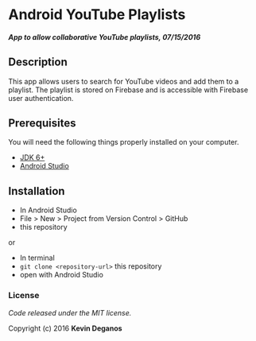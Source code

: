 # Android YouTube Playlists

#### _App to allow collaborative YouTube playlists, 07/15/2016_

## Description
This app allows users to search for YouTube videos and add them to a playlist. The playlist is stored on Firebase and is accessible with Firebase user authentication.


## Prerequisites

You will need the following things properly installed on your computer.

* [JDK 6+](http://www.oracle.com/technetwork/java/javase/downloads/index.html)
* [Android Studio](https://developer.android.com/studio/index.html)

## Installation

* In Android Studio
* File > New > Project from Version Control > GitHub
* this repository

or

* In terminal
* `git clone <repository-url>` this repository
* open with Android Studio

### License

*Code released under the MIT license.*

Copyright (c) 2016 **Kevin Deganos**
